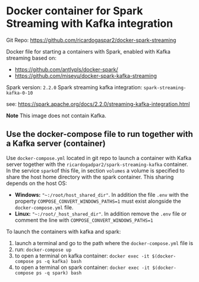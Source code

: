 # Docker container for Spark Streaming with Kafka integration

Git Repo: <https://github.com/ricardogaspar2/docker-spark-streaming>

Docker file for starting a containers with Spark, enabled with Kafka streaming
based on:

- <https://github.com/antlypls/docker-spark/>
- <https://github.com/miseyu/docker-spark-kafka-streaming>

Spark version: `2.2.0`
Spark streaming kafka integration: `spark-streaming-kafka-0-10`

see: <https://spark.apache.org/docs/2.2.0/streaming-kafka-integration.html>

**Note** This image does not contain Kafka.

## Use the docker-compose file to run together with a Kafka server (container)

Use `docker-compose.yml` located in git repo to launch a container with Kafka server together with the `ricardogadpar2/spark-streaming-kafka` container.
In the service `spark`of this file, in section `volumes` a volume is specified to share the host home directory with the spark container. This sharing depends on the host OS:

- **Windows:** ```"~:/root/host_shared_dir"```. In addition the file `.env` with the property ```COMPOSE_CONVERT_WINDOWS_PATHS=1``` must exist alongside the `docker-compose.yml` file.
- **Linux:** ```"~:/root/_host_shared_dir"```. In addition remove the `.env` file or comment the line with ```COMPOSE_CONVERT_WINDOWS_PATHS=1```

To launch the containers with kafka and spark:

1. launch a terminal and go to the path where the `docker-compose.yml` file is
2. run: ```docker-compose up```
3. to open a terminal on kafka container: ```docker exec -it $(docker-compose ps -q kafka) bash```
4. to open a terminal on spark container: ```docker exec -it $(docker-compose ps -q spark) bash```